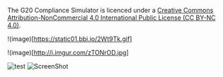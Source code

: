 The G20 Compliance Simulator is licenced under a [Creative Commons Attribution-NonCommercial 4.0 International Public License (CC BY-NC 4.0)](https://creativecommons.org/licenses/by-nc/4.0/legalcode).

!(image)[https://static01.bbi.io/2Wt9Tk.gif]


!(image)[http://i.imgur.com/zTONrOD.jpg]

![test](https://imgur.com/a/TuIAMD6.jpg)
![ScreenShot](https://raw.githubusercontent.com/i-saumitra/Voice-controlled-MP3-Player/master/screenshot.jpg)
